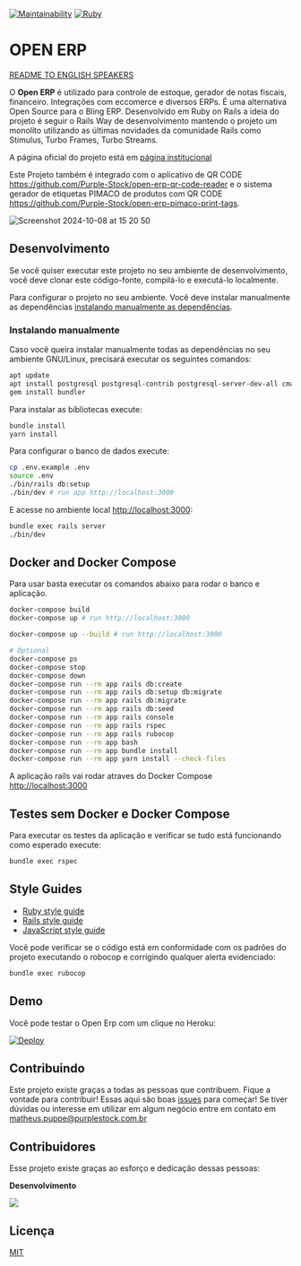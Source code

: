 [![Maintainability](https://api.codeclimate.com/v1/badges/08231e31f9e94ae977af/maintainability)](https://codeclimate.com/github/Purple-Stock/open-erp/maintainability)
[![Ruby](https://github.com/Purple-Stock/open-erp/actions/workflows/main.yml/badge.svg)](https://github.com/Purple-Stock/open-erp/actions/workflows/main.yml)

# OPEN ERP

[README TO ENGLISH SPEAKERS](https://github.com/Purple-Stock/open-erp/blob/main/README-english-version.MD)

O **Open ERP** é utilizado para controle de estoque, gerador de notas fiscais, financeiro. Integrações com eccomerce e diversos ERPs. É uma alternativa Open Source para o Bling ERP. Desenvolvido em Ruby on Rails a ideia do projeto é seguir o Rails Way de desenvolvimento mantendo o projeto um monolíto utilizando as últimas novidades da comunidade Rails como Stimulus, Turbo Frames, Turbo Streams.

A página oficial do projeto está em [página institucional](https://purplestock.com.br/)

Este Projeto também é integrado com o aplicativo de QR CODE https://github.com/Purple-Stock/open-erp-qr-code-reader e o sistema gerador de etiquetas PIMACO de produtos com QR CODE https://github.com/Purple-Stock/open-erp-pimaco-print-tags.

![Screenshot 2024-10-08 at 15 20 50](https://github.com/user-attachments/assets/73f40b63-ef55-431f-bbb3-cac7a5e377f5)

## Desenvolvimento

Se você quiser executar este projeto no seu ambiente de desenvolvimento,
você deve clonar este código-fonte, compilá-lo e executá-lo localmente.

Para configurar o projeto no seu ambiente. Você deve instalar manualmente as dependências
[instalando manualmente as dependências](#instalando-manualmente).

### Instalando manualmente

Caso você queira instalar manualmente todas as dependências no seu ambiente GNU/Linux,
precisará executar os seguintes comandos:

```sh
apt update
apt install postgresql postgresql-contrib postgresql-server-dev-all cmake nodejs libpq-dev
gem install bundler
```

Para instalar as bibliotecas execute:

```sh
bundle install
yarn install
```

Para configurar o banco de dados execute:

```sh
cp .env.example .env
source .env
./bin/rails db:setup
./bin/dev # run app http://localhost:3000
```

E acesse no ambiente local [http://localhost:3000](http://localhost:3000):

```sh
bundle exec rails server
./bin/dev
```

## Docker and Docker Compose

Para usar basta executar os comandos abaixo para rodar o banco e aplicação.

```sh
docker-compose build
docker-compose up # run http://localhost:3000

docker-compose up --build # run http://localhost:3000

# Optional
docker-compose ps
docker-compose stop
docker-compose down
docker-compose run --rm app rails db:create
docker-compose run --rm app rails db:setup db:migrate
docker-compose run --rm app rails db:migrate
docker-compose run --rm app rails db:seed
docker-compose run --rm app rails console
docker-compose run --rm app rails rspec
docker-compose run --rm app rails rubocop
docker-compose run --rm app bash
docker-compose run --rm app bundle install
docker-compose run --rm app yarn install --check-files
```

A aplicação rails vai rodar atraves do Docker Compose [http://localhost:3000](http://localhost:3000)

## Testes sem Docker e Docker Compose

Para executar os testes da aplicação e verificar se tudo está funcionando como
esperado execute:

```sh
bundle exec rspec
```

## Style Guides

- [Ruby style guide](https://github.com/bbatsov/ruby-style-guide)
- [Rails style guide](https://github.com/bbatsov/rails-style-guide)
- [JavaScript style guide](https://github.com/airbnb/javascript)

Você pode verificar se o código está em conformidade com os padrões do projeto
executando o robocop e corrigindo qualquer alerta evidenciado:

```sh
bundle exec rubocop
```

## Demo

Você pode testar o Open Erp com um clique no Heroku:

[![Deploy](https://www.herokucdn.com/deploy/button.svg)](https://heroku.com/deploy?template=https://github.com/Purple-Stock/open-erp)

## Contribuindo

Este projeto existe graças a todas as pessoas que contribuem. Fique a vontade para contribuir! Essas aqui são boas [issues](https://github.com/Purple-Stock/open-erp/issues?q=is%3Aissue+is%3Aopen+label%3A%22good+first+issue%22) para começar! Se tiver dúvidas ou interesse em utilizar em algum negócio entre em contato em matheus.puppe@purplestock.com.br


## Contribuidores

Esse projeto existe graças ao esforço e dedicação dessas pessoas:

**Desenvolvimento**

<a href="https://github.com/Purple-Stock/open-erp/graphs/contributors">
  <img src="https://contrib.rocks/image?repo=Purple-Stock/open-erp" />
</a>

## Licença

[MIT](https://github.com/Purple-Stock/open-erp/blob/master/LICENSE)

